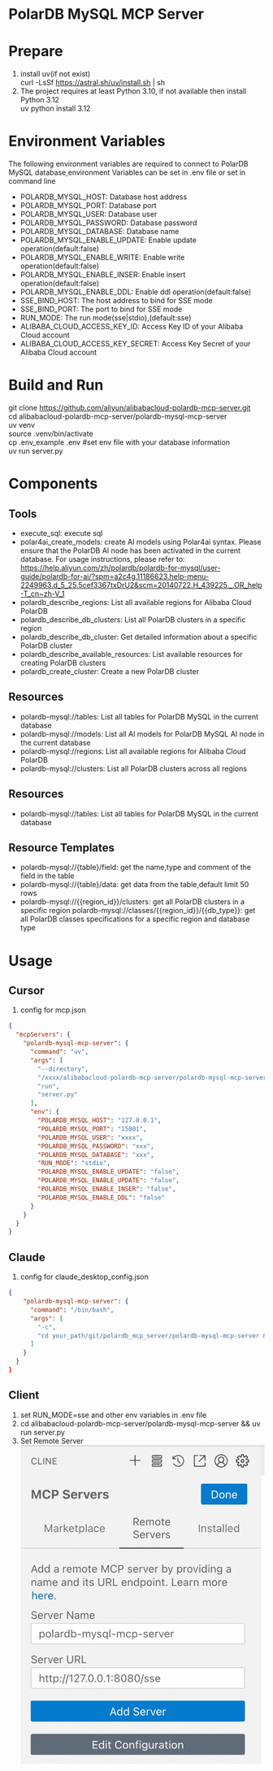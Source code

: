 PolarDB MySQL MCP Server
=======================
# Prepare
1. install uv(if not exist)  
  curl -LsSf https://astral.sh/uv/install.sh | sh  
2. The project requires at least Python 3.10, if not available then install Python 3.12  
  uv python install 3.12  
# Environment Variables  
  The following environment variables are required to connect to PolarDB MySQL database,environment Variables can be set in .env file  or set in command line  
* POLARDB_MYSQL_HOST: Database host address  
* POLARDB_MYSQL_PORT: Database port 
* POLARDB_MYSQL_USER: Database user  
* POLARDB_MYSQL_PASSWORD: Database password  
* POLARDB_MYSQL_DATABASE: Database name  
* POLARDB_MYSQL_ENABLE_UPDATE: Enable update operation(default:false)  
* POLARDB_MYSQL_ENABLE_WRITE:  Enable write operation(default:false)  
* POLARDB_MYSQL_ENABLE_INSER:  Enable insert operation(default:false)  
* POLARDB_MYSQL_ENABLE_DDL:  Enable ddl operation(default:false)  
* SSE_BIND_HOST: The host address to bind for SSE mode  
* SSE_BIND_PORT: The port to bind for SSE mode  
* RUN_MODE: The run mode(sse|stdio),(default:sse)
* ALIBABA_CLOUD_ACCESS_KEY_ID: Access Key ID of your Alibaba Cloud account
* ALIBABA_CLOUD_ACCESS_KEY_SECRET: Access Key Secret of your Alibaba Cloud account
# Build and Run
  git clone https://github.com/aliyun/alibabacloud-polardb-mcp-server.git  
  cd alibabacloud-polardb-mcp-server/polardb-mysql-mcp-server  
  uv venv  
  source .venv/bin/activate  
  cp .env_example .env #set env file with your database information  
  uv run server.py
# Components
## Tools
* execute_sql: execute sql  
* polar4ai_create_models: create AI models using Polar4ai syntax. Please ensure that the PolarDB AI node has been activated in the current database. For usage instructions, please refer to: https://help.aliyun.com/zh/polardb/polardb-for-mysql/user-guide/polardb-for-ai/?spm=a2c4g.11186623.help-menu-2249963.d_5_25.5cef3367txDrU2&scm=20140722.H_439225._.OR_help-T_cn~zh-V_1
* polardb_describe_regions: List all available regions for Alibaba Cloud PolarDB
* polardb_describe_db_clusters: List all PolarDB clusters in a specific region
* polardb_describe_db_cluster: Get detailed information about a specific PolarDB cluster
* polardb_describe_available_resources: List available resources for creating PolarDB clusters
* polardb_create_cluster: Create a new PolarDB cluster
## Resources
* polardb-mysql://tables: List all tables for PolarDB MySQL in the current database  
* polardb-mysql://models: List all AI models for PolarDB MySQL AI node in the current database
* polardb-mysql://regions: List all available regions for Alibaba Cloud PolarDB
* polardb-mysql://clusters: List all PolarDB clusters across all regions
## Resources
* polardb-mysql://tables: List all tables for PolarDB MySQL in the current database  
## Resource Templates
* polardb-mysql://{table}/field: get the name,type and comment of the field in the table  
* polardb-mysql://{table}/data:  get data from the table,default limit 50 rows
* polardb-mysql://{{region_id}}/clusters: get all PolarDB clusters in a specific region
polardb-mysql://classes/{{region_id}}/{{db_type}}: get all PolarDB classes specifications for a specific region and database type
# Usage
## Cursor 
1. config for mcp.json  
```json
{
  "mcpServers": {
    "polardb-mysql-mcp-server": {
      "command": "uv",
      "args": [
        "--directory",
        "/xxxx/alibabacloud-polardb-mcp-server/polardb-mysql-mcp-server",
        "run",
        "server.py"
      ],
      "env": {
        "POLARDB_MYSQL_HOST": "127.0.0.1",
        "POLARDB_MYSQL_PORT": "15001",
        "POLARDB_MYSQL_USER": "xxxx",
        "POLARDB_MYSQL_PASSWORD": "xxx",
        "POLARDB_MYSQL_DATABASE": "xxx",
        "RUN_MODE": "stdio",
        "POLARDB_MYSQL_ENABLE_UPDATE": "false",
        "POLARDB_MYSQL_ENABLE_UPDATE": "false",
        "POLARDB_MYSQL_ENABLE_INSER": "false",
        "POLARDB_MYSQL_ENABLE_DDL": "false"
      }
    }
  }
}
```

## Claude
1. config for claude_desktop_config.json
```json
{
    "polardb-mysql-mcp-server": {
      "command": "/bin/bash",
      "args": [
        "-c",
        "cd your_path/git/polardb_mcp_server/polardb-mysql-mcp-server && source ./bin/activate && python server.py"
      ]
    }
  }
}

```

## Client
1. set RUN_MODE=sse and other env variables in .env file  
2. cd alibabacloud-polardb-mcp-server/polardb-mysql-mcp-server && uv run server.py  
3. Set Remote Server  
![set remote server](./images/11.jpg)

